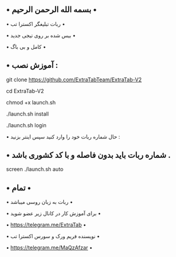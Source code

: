 • بسمه الله الرحمن الرحیم •
-------------------------------------------------------------------------

• ربات تبلیغگر اکسترا تب •

• بیس شده بر روی تیجی جدید •

• کامل و بی باگ •


• آموزش نصب :
-------------------------------------------------------------------------------

git clone https://github.com/ExtraTabTeam/ExtraTab-V2
 
 
cd ExtraTab-V2


chmod +x launch.sh


./launch.sh install


./launch.sh login


• حال شماره ربات خود را وارد کنید سپس اینتر بزنید :

• شماره ربات باید بدون فاصله و با کد کشوری باشد .
 ----------------------------------------------------------------------
 
screen ./launch.sh auto


• تمام •
----------------------------------------------------
• ربات به زبان روسی میباشد •

• برای آموزش کار در کانال زیر عضو شوید •

• https://telegram.me/ExtraTab •

• نویسنده فریم ورک و سورس اکسترا تب •

• https://telegram.me/MaQzAfzar •
